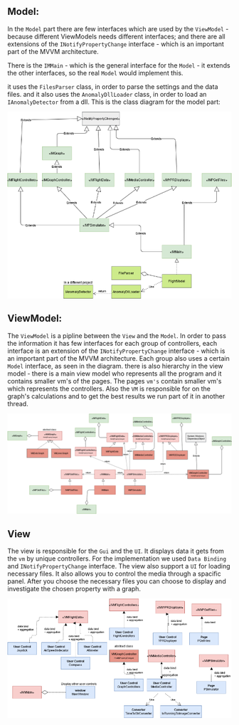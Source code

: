 ## Model:

In the `Model` part there are few interfaces which are used by the `ViewModel` - because different ViewModels needs different interfaces;
and there are all extensions of the `INotifyPropertyChange` interface - which is an important part of the MVVM architecture.

There is the `IMMain` - which is the general interface for the `Model` - it extends the other interfaces, so the real `Model` would implement this.

it uses the `FilesParser` class, in order to parse the settings and the data files.
and it also uses the `AnomalyDllLoader` class, in order to load an `IAnomalyDetector` from a dll.
This is the class diagram for the model part:

![diagra](/pics_for_demo/model_UML.png?raw=true "Model Diagram")



## ViewModel:
The `ViewModel` is a pipline between the `View` and the `Model`.
In order to pass the information it has few interfaces for each group of controllers, each interface is an extension
of the `INotifyPropertyChange` interface - which is an important part of the MVVM architecture.
Each group also uses a certain `Model` interface, as seen in the diagram.
there is also hierarchy in the view model - there is a main view model who represents all the program and it contains
smaller vm's of the pages.
The pages `vm's` contain smaller vm's which represents the controllers.
Also the `VM` is responsible for on the graph's calculations and to get the best results we run part of it in another thread.


![diagra](/pics_for_demo/view_model_UML.png?raw=true "ViewModel Diagram")




## View
The view is responsible for the `Gui` and the `UI`.
It displays data it gets from the `vm` by unique controllers.
For the implementation we used `Data Binding` and `INotifyPropertyChange` interface.
The view also support a `UI` for loading necessary files. It also allows you to control the media through a spacific panel.
After you choose the necessary files you can choose to display and investigate the chosen property with a graph.


![diagra](/pics_for_demo/view_UML.png?raw=true "View Diagram")
